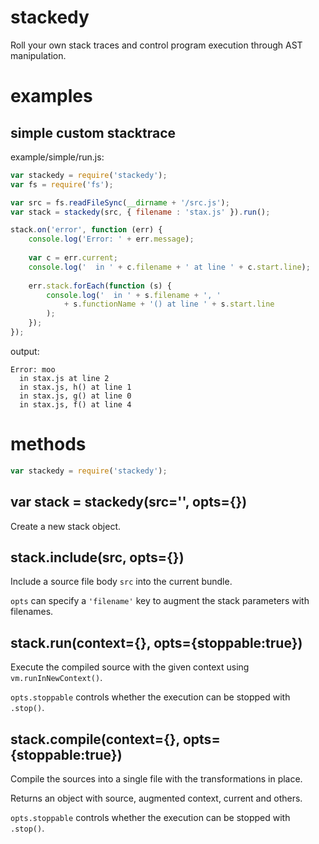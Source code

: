 stackedy
========

Roll your own stack traces and control program execution through AST
manipulation.

examples
========

simple custom stacktrace
------------------------

example/simple/run.js:

````javascript
var stackedy = require('stackedy');
var fs = require('fs');

var src = fs.readFileSync(__dirname + '/src.js');
var stack = stackedy(src, { filename : 'stax.js' }).run();

stack.on('error', function (err) {
    console.log('Error: ' + err.message);
    
    var c = err.current;
    console.log('  in ' + c.filename + ' at line ' + c.start.line);
    
    err.stack.forEach(function (s) {
        console.log('  in ' + s.filename + ', '
            + s.functionName + '() at line ' + s.start.line
        );
    });
});
````

output:

    Error: moo
      in stax.js at line 2
      in stax.js, h() at line 1
      in stax.js, g() at line 0
      in stax.js, f() at line 4

methods
=======

````javascript
var stackedy = require('stackedy');
````

var stack = stackedy(src='', opts={})
-------------------------------------

Create a new stack object.

stack.include(src, opts={})
---------------------------

Include a source file body `src` into the current bundle.

`opts` can specify a `'filename'` key to augment the stack parameters with
filenames.

stack.run(context={}, opts={stoppable:true})
--------------------------------------------

Execute the compiled source with the given context using `vm.runInNewContext()`.

`opts.stoppable` controls whether the execution can be stopped with `.stop()`.

stack.compile(context={}, opts={stoppable:true})
------------------------------------------------

Compile the sources into a single file with the transformations in place.

Returns an object with source, augmented context, current and others.

`opts.stoppable` controls whether the execution can be stopped with `.stop()`.
